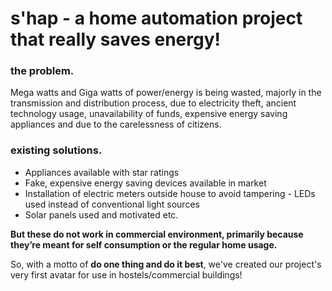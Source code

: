 # s'hap - a home automation project that really saves energy!

### the problem.
Mega watts and Giga watts of power/energy is being wasted, majorly in the transmission and distribution process, due to electricity theft, ancient technology usage, unavailability of funds, expensive energy saving appliances and due to the carelessness of citizens.

### existing solutions.
- Appliances available with star ratings
- Fake, expensive energy saving devices available in market
- Installation of electric meters outside house to avoid tampering - LEDs used instead of conventional light sources
- Solar panels used and motivated etc.

**But these do not work in commercial environment, primarily because they’re meant for self consumption or the regular home usage.**

So, with a motto of **do one thing and do it best**, we've created our project's very first avatar for use in hostels/commercial buildings!

